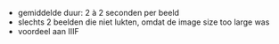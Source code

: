 - gemiddelde duur: 2 à 2 seconden per beeld
- slechts 2 beelden die niet lukten, omdat de image size too large was
- voordeel aan IIIF
